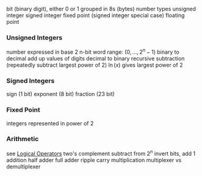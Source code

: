 bit (binary digit), either 0 or 1
	grouped in 8s (bytes)
number types
	unsigned integer
	signed integer
	fixed point (signed integer special case)
	floating point
### Unsigned Integers
number expressed in base 2
n-bit word range: ($0 ,\ldots, 2^n - 1$)
binary to decimal
	add up values of digits
decimal to binary
	recursive subtraction (repeatedly subtract largest power of 2)
	$\ln(x)$ gives largest power of 2
### Signed Integers
sign (1 bit)
exponent (8 bit)
fraction (23 bit)
### Fixed Point
integers represented in power of 2
### Arithmetic
see [Logical Operators](Logic%20and%20Proofs.md#Logical%20Operators)
two's complement
	subtract from $2^n$
	invert bits, add 1
addition
	half adder
	full adder
	ripple carry
multiplication
multiplexer vs demultiplexer
